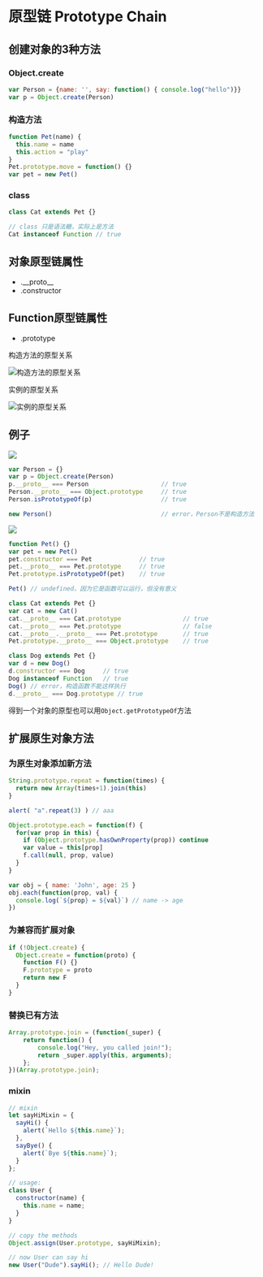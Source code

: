 # 原型链 Prototype Chain

## 创建对象的3种方法

### Object.create

```js
var Person = {name: '', say: function() { console.log("hello")}}
var p = Object.create(Person)
```

### 构造方法

```js
function Pet(name) {
  this.name = name
  this.action = "play"
}
Pet.prototype.move = function() {}
var pet = new Pet()
```

### class


```js
class Cat extends Pet {}

// class 只是语法糖，实际上是方法
Cat instanceof Function // true
```

## 对象原型链属性

* .\_\_proto\_\_
* .constructor

## Function原型链属性

* .prototype

构造方法的原型关系

![构造方法的原型关系](https://tva1.sinaimg.cn/large/007S8ZIlly1ggjky41q3fj30gp079q35.jpg)

实例的原型关系

![实例的原型关系](https://tva1.sinaimg.cn/large/007S8ZIlly1ggjle0zi42j30bp0a1wet.jpg)

## 例子

![](https://tva1.sinaimg.cn/large/007S8ZIlly1ggjkzh8at0j30f109hq3a.jpg)
```js
var Person = {}
var p = Object.create(Person)
p.__proto__ === Person                    // true
Person.__proto__ === Object.prototype     // true
Person.isPrototypeOf(p)                   // true

new Person()                              // error，Person不是构造方法
```

![](https://tva1.sinaimg.cn/large/007S8ZIlly1ggjl0yqbimj30g50c9gm3.jpg)

```js
function Pet() {}
var pet = new Pet()
pet.constructor === Pet             // true
pet.__proto__ === Pet.prototype     // true
Pet.prototype.isPrototypeOf(pet)    // true

Pet() // undefined，因为它是函数可以运行，但没有意义

class Cat extends Pet {}
var cat = new Cat()
cat.__proto__ === Cat.prototype                 // true
cat.__proto__ === Pet.prototype                 // false
cat.__proto__.__proto__ === Pet.prototype       // true
Pet.prototype.__proto__ === Object.prototype    // true
```

```js
class Dog extends Pet {}
var d = new Dog()
d.constructor === Dog     // true
Dog instanceof Function   // true
Dog() // error，构造函数不能这样执行
d.__proto__ === Dog.prototype // true
```

得到一个对象的原型也可以用```Object.getPrototypeOf```方法


## 扩展原生对象方法

### 为原生对象添加新方法

```js
String.prototype.repeat = function(times) {
  return new Array(times+1).join(this)
}

alert( "a".repeat(3) ) // aaa
```

```js
Object.prototype.each = function(f) {
  for(var prop in this) {
    if (Object.prototype.hasOwnProperty(prop)) continue
    var value = this[prop]
    f.call(null, prop, value)
  }
}

var obj = { name: 'John', age: 25 }
obj.each(function(prop, val) {
  console.log(`${prop} = ${val}`) // name -> age
})
```

### 为兼容而扩展对象

```js
if (!Object.create) {
  Object.create = function(proto) {
    function F() {}
    F.prototype = proto
    return new F
  }
}
```

### 替换已有方法

```js
Array.prototype.join = (function(_super) {
    return function() {
        console.log("Hey, you called join!");
        return _super.apply(this, arguments);
    };
})(Array.prototype.join);
```

### mixin

```js
// mixin
let sayHiMixin = {
  sayHi() {
    alert(`Hello ${this.name}`);
  },
  sayBye() {
    alert(`Bye ${this.name}`);
  }
};

// usage:
class User {
  constructor(name) {
    this.name = name;
  }
}

// copy the methods
Object.assign(User.prototype, sayHiMixin);

// now User can say hi
new User("Dude").sayHi(); // Hello Dude!
```